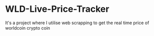 # WLD-Live-Price-Tracker
It's a project where I utilise web scrapping to get the real time price of worldcoin crypto coin
